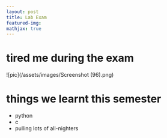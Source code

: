 ```yaml
---
layout: post
title: Lab Exam
featured-img:
mathjax: true
---
```

# tired me during the exam
![pic](/assets/images/Screenshot (96).png)

# things we learnt this semester
- python
- c
- pulling lots of all-nighters